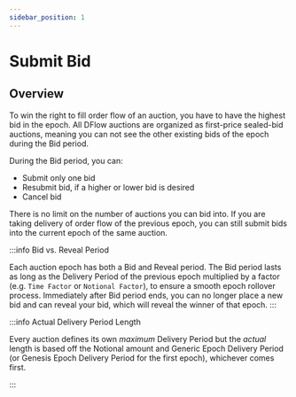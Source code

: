 ```yaml
---
sidebar_position: 1
---
```


# Submit Bid

## Overview

To win the right to fill order flow of an auction, you have to have the highest bid in the epoch. All DFlow auctions are organized as first-price sealed-bid auctions, meaning you can not see the other existing bids of the epoch during the Bid period.

During the Bid period, you can:

- Submit only one bid
- Resubmit bid, if a higher or lower bid is desired
- Cancel bid

There is no limit on the number of auctions you can bid into. If you are taking delivery of order flow of the previous epoch, you can still submit bids into the current epoch of the same auction.

:::info Bid vs. Reveal Period

Each auction epoch has both a Bid and Reveal period. The Bid period lasts as long as the Delivery Period of the previous epoch multiplied by a factor (e.g. `Time Factor` or `Notional Factor`), to ensure a smooth epoch rollover process. Immediately after Bid period ends, you can no longer place a new bid and can reveal your bid, which will reveal the winner of that epoch.
:::

:::info Actual Delivery Period Length

Every auction defines its own _maximum_ Delivery Period but the _actual_ length is based off the Notional amount and Generic Epoch Delivery Period (or Genesis Epoch Delivery Period for the first epoch), whichever comes first.

:::

<!-- ## A Bidding Example

=== "TypeScript"

    ``` ts
    TODO
    ```

=== "Python"

    ``` python
    TODO
    ```

=== "Rust"

    ``` rust
    TODO
    ``` -->
